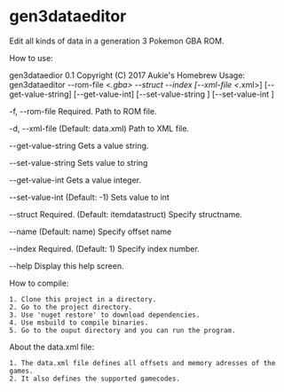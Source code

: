 # gen3dataeditor
Edit all kinds of data in a generation 3 Pokemon GBA ROM.

How to use:

gen3dataedior 0.1
Copyright (C) 2017 Aukie's Homebrew
Usage: gen3dataeditor --rom-file <*.gba> --struct --index [--xml-file <*.xml>]
[--get-value-string] [--get-value-int] [--set-value-string <string>]
[--set-value-int <integer>]

  -f, --rom-file        Required. Path to ROM file.

  -d, --xml-file        (Default: data.xml) Path to XML file.

  --get-value-string    Gets a value string.

  --set-value-string    Sets value to string

  --get-value-int       Gets a value integer.

  --set-value-int       (Default: -1) Sets value to int

  --struct              Required. (Default: itemdatastruct) Specify structname.

  --name                (Default: name) Specify offset name

  --index               Required. (Default: 1) Specify index number.

  --help                Display this help screen.
  
  How to compile:
  
    1. Clone this project in a directory.
    2. Go to the project directory.
    3. Use 'nuget restore' to download dependencies.
    4. Use msbuild to compile binaries.
    5. Go to the ouput directory and you can run the program.
    
 About the data.xml file:
  
    1. The data.xml file defines all offsets and memory adresses of the games.
    2. It also defines the supported gamecodes.
    
    
